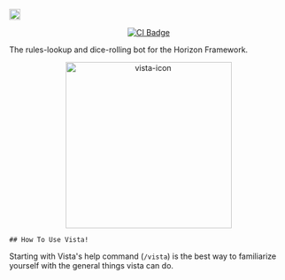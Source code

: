 <a href="https://discord.gg/52EbV5xSVs"><img height="20" alt="Server invite." src="https://img.shields.io/pypi/pyversions/hikari"/>

<p align="center">
  <a href="https://github.com/dbt-labs/dbt-core/actions/workflows/main.yml">
    <img src="https://github.com/dbt-labs/dbt-core/actions/workflows/main.yml/badge.svg?event=push" alt="CI Badge"/>
  </a>
</p>

The rules-lookup and dice-rolling bot for the Horizon Framework. 
<div align="center">
  <a>
    <img src="https://cdn.discordapp.com/attachments/926990804877185076/1078436240833130496/vista-icon4.png" alt="vista-icon" width="300" height="300">
  </a>

<div align="left">
    
    ## How To Use Vista! 
Starting with Vista's help command (`/vista`) is the best way to familiarize yourself with the general things vista can do. 


